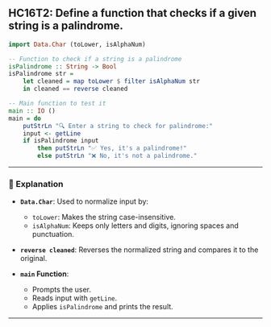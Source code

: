 HC16T2: Define a function that checks if a given string is a palindrome.
---


```haskell
import Data.Char (toLower, isAlphaNum)

-- Function to check if a string is a palindrome
isPalindrome :: String -> Bool
isPalindrome str =
    let cleaned = map toLower $ filter isAlphaNum str
    in cleaned == reverse cleaned

-- Main function to test it
main :: IO ()
main = do
    putStrLn "🔍 Enter a string to check for palindrome:"
    input <- getLine
    if isPalindrome input
        then putStrLn "✅ Yes, it's a palindrome!"
        else putStrLn "❌ No, it's not a palindrome."
```

---

### 🧠 Explanation

- **`Data.Char`**: Used to normalize input by:
  - `toLower`: Makes the string case-insensitive.
  - `isAlphaNum`: Keeps only letters and digits, ignoring spaces and punctuation.

- **`reverse cleaned`**: Reverses the normalized string and compares it to the original.

- **`main` Function**:
  - Prompts the user.
  - Reads input with `getLine`.
  - Applies `isPalindrome` and prints the result.

---

